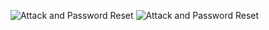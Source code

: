 ![Attack and Password Reset](attack/attack.png)
![Attack and Password Reset](attack/password-reset.png)
